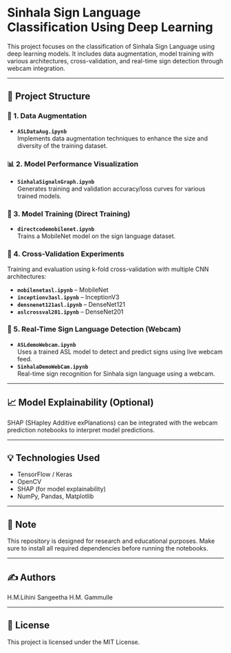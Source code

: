 # Sinhala Sign Language Classification Using Deep Learning

This project focuses on the classification of Sinhala Sign Language using deep learning models. It includes data augmentation, model training with various architectures, cross-validation, and real-time sign detection through webcam integration. 

---

## 📁 Project Structure

### 🔄 1. Data Augmentation
- **`ASLDataAug.ipynb`**  
  Implements data augmentation techniques to enhance the size and diversity of the training dataset.

### 📊 2. Model Performance Visualization
- **`SinhalaSignalnGraph.ipynb`**  
  Generates training and validation accuracy/loss curves for various trained models.

### 🧠 3. Model Training (Direct Training)
- **`directcodemobilenet.ipynb`**  
  Trains a MobileNet model on the sign language dataset.

### 🔁 4. Cross-Validation Experiments
Training and evaluation using k-fold cross-validation with multiple CNN architectures:
- **`mobilenetasl.ipynb`** – MobileNet  
- **`inceptionv3asl.ipynb`** – InceptionV3  
- **`densnenet121asl.ipynb`** – DenseNet121  
- **`aslcrossval201.ipynb`** – DenseNet201

### 🎥 5. Real-Time Sign Language Detection (Webcam)
- **`ASLdemoWebcam.ipynb`**  
  Uses a trained ASL model to detect and predict signs using live webcam feed.  
- **`SinhalaDemoWebCam.ipynb`**  
  Real-time sign recognition for Sinhala sign language using a webcam.

---

## 📈 Model Explainability (Optional)
SHAP (SHapley Additive exPlanations) can be integrated with the webcam prediction notebooks to interpret model predictions.

---

## 💡 Technologies Used
- TensorFlow / Keras
- OpenCV
- SHAP (for model explainability)
- NumPy, Pandas, Matplotlib

---

## 📌 Note
This repository is designed for research and educational purposes. Make sure to install all required dependencies before running the notebooks.

---

## ✍️ Authors
H.M.Lihini Sangeetha
H.M. Gammulle

---

## 📜 License
This project is licensed under the MIT License.


